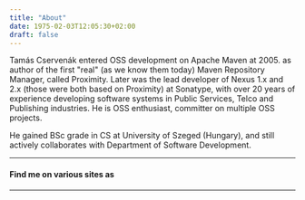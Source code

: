```yaml
---
title: "About"
date: 1975-02-03T12:05:30+02:00
draft: false
---
```


Tamás Cservenák entered OSS development on Apache Maven at 2005. as author of the first "real" (as we know them today) Maven Repository Manager, 
called Proximity. Later was the lead developer of Nexus 1.x and 2.x (those were both based on Proximity) at Sonatype, 
with over 20 years of experience developing software systems in Public Services, Telco and Publishing industries. 
He is OSS enthusiast, committer on multiple OSS projects. 

He gained BSc grade in CS at University of Szeged (Hungary), and still actively collaborates with Department of Software Development.

---

#### Find me on various sites as
<a href="https://www.linkedin.com/in/cservenak"><i class='fa-brands fa-linkedin fa-2xl' title='LinkedIn'></i></a>
<a href="https://twitter.com/cstamas"><i class='fa-brands fa-twitter fa-2xl' title='Twitter'></i></a>
<a href="https://mastodon.online/@cstamas"><i class='fa-brands fa-mastodon fa-2xl' title='Mastodon.online'></i></a>
<a href="https://bsky.app/profile/cstamas.bsky.social"><i class='fa-brands fa-bluesky fa-2xl' title='Bluesky.social'></i></a>
<a href="https://github.com/cstamas"><i class='fa-brands fa-github fa-2xl' title='Github'></i></a>
<a href="https://gitlab.com/tcservenak"><i class='fa-brands fa-gitlab fa-2xl' title='Gitlab'></i></a>

---

